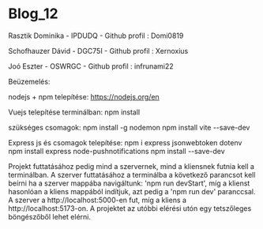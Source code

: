 # Blog_12
Rasztik Dominika - IPDUDQ - Github profil : Domi0819

Schofhauzer Dávid - DGC75I - Github profil : Xernoxius

Joó Eszter - OSWRGC - Github profil : infrunami22


Beüzemelés:

nodejs + npm telepítése:
https://nodejs.org/en

Vuejs telepítése terminálban:
npm install

szükséges csomagok:
npm install -g nodemon
npm install vite --save-dev

Express js és csomagok telepítése:
npm i express jsonwebtoken dotenv
npm install express node-pushnotifications
npm install --save-dev

Projekt futtatásához pedig mind a szervernek, mind a kliensnek futnia kell a terminálban. A szerver futtatásához a terminálba a következő parancsot kell beírni ha a szerver mappába navigáltunk: 'npm run devStart', míg a klienst hasonlóan a kliens mappából indítjuk, azt pedig a 'npm run dev' paranccsal. A szerver a  http://localhost:5000-en fut, míg a kliens a http://localhost:5173-on. A projektet az utóbbi elérési utón egy tetszőleges böngészőből lehet elérni.
